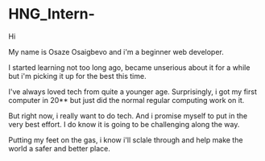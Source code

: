 # HNG_Intern-
Hi

My name is Osaze Osaigbevo and i'm a beginner web developer.

I started learning not too long ago, became unserious about it for a while but i'm picking it up for the best this time.

I've always loved tech from quite a younger age. Surprisingly, i got my first computer in 20** but just did the normal regular computing work on it.

But right now, i really want to do tech. And i promise myself to put in the very best effort. I do know it is going to be challenging along the way.

Putting my feet on the gas, i know i'll sclale through and help make the world a safer and better place.   
